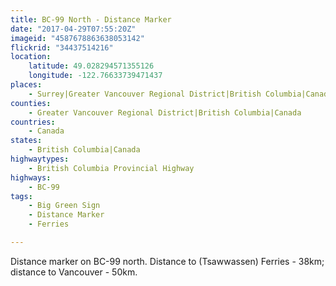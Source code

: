 ```yaml
---
title: BC-99 North - Distance Marker
date: "2017-04-29T07:55:20Z"
imageid: "4587678863638053142"
flickrid: "34437514216"
location:
    latitude: 49.028294571355126
    longitude: -122.76633739471437
places:
    - Surrey|Greater Vancouver Regional District|British Columbia|Canada
counties:
    - Greater Vancouver Regional District|British Columbia|Canada
countries:
    - Canada
states:
    - British Columbia|Canada
highwaytypes:
    - British Columbia Provincial Highway
highways:
    - BC-99
tags:
    - Big Green Sign
    - Distance Marker
    - Ferries

---
```

Distance marker on BC-99 north.  Distance to (Tsawwassen) Ferries - 38km; distance to Vancouver - 50km.